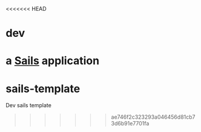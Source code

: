 <<<<<<< HEAD
# dev

a [Sails](http://sailsjs.org) application
=======
# sails-template
Dev sails template
>>>>>>> ae746f2c323293a046456d81cb73d6b91e7701fa
